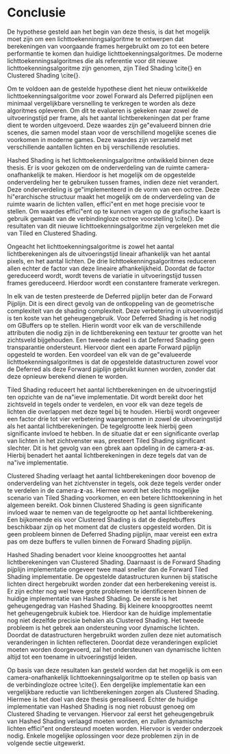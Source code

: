 # Conclusie

De hypothese gesteld aan het begin van deze thesis, is dat het mogelijk moet
zijn om een lichttoekenninngsalgoritme te ontwerpen dat berekeningen van 
voorgaande frames hergebruikt om zo tot een betere performantie te komen dan
huidige lichttoekenningsalgoritmes. De moderne lichttoekenningsalgoritmes die
als referentie voor dit nieuwe lichttoekenningsalgoritme zijn genomen, zijn
Tiled Shading \cite{} en Clustered Shading \cite{}. 

Om te voldoen aan de gestelde hypothese dient het nieuw ontwikkelde 
lichttoekenningsalgoritme voor zowel Forward als Deferred pijplijnen een 
minimaal vergelijkbare versnelling te verkregen te worden als deze algoritmes 
opleveren. Om dit te evalueren is gekeken naar zowel de uitvoeringstijd per
frame, als het aantal lichtberekeningen dat per frame dient te worden 
uitgevoerd. Deze waardes zijn ge\"evalueerd binnen drie scenes, die samen
model staan voor de verschillend mogelijke scenes die voorkomen in moderne 
games. Deze waardes zijn verzameld met verschillende aantallen lichten en
bij verschillende resoluties.

Hashed Shading is het lichttoekenningsalgoritme ontwikkeld binnen deze thesis.
Er is voor gekozen om de onderverdeling van de ruimte camera-onafhankelijk te 
maken. Hierdoor is het mogelijk om de opgestelde onderverdeling her te 
gebruiken tussen frames, indien deze niet verandert. Deze onderverdeling 
is ge\"implementeerd in de vorm van een octree. Deze hi\"erarchische structuur
maakt het mogelijk om de onderverdeling van de ruimte waarin de lichten vallen,
effici\"ent en met hoge precisie voor te stellen. Om waardes effici\"ent op te 
kunnen vragen op de grafische kaart is gebruik gemaakt van de verbindingloze 
octree voorstelling \cite{}. De resultaten van dit nieuwe 
lichttoekenningsalgoritme zijn vergeleken met die van Tiled en Clustered Shading.

Ongeacht het lichttoekenningsalgoritme is zowel het aantal lichtberekeningen als
de uitvoeringstijd lineair afhankelijk van het aantal pixels, en het aantal 
lichten. De drie lichttoekenningsalgoritmes reduceren allen echter de factor van
deze lineaire afhankelijkheid. Doordat de factor gereduceerd wordt, wordt tevens
de variatie in uitvoeringstijd tussen frames gereduceerd. Hierdoor wordt een
constantere framerate verkregen.

In elk van de testen presteerde de Deferred pijplijn beter dan de Forward 
Pijplijn. Dit is een direct gevolg van de ontkoppeling van de geometrische
complexiteit van de shading complexiteit. Deze verbetering in uitvoeringstijd
is ten koste van het geheugengebruik. Voor Deferred Shading is het nodig om
GBuffers op te stellen. Hierin wordt voor elk van de verschillende attributen
die nodig zijn in de lichtberekening een textuur ter grootte van het zichtsveld
bijgehouden. Een tweede nadeel is dat Deferred Shading geen transparantie 
ondersteunt. Hiervoor dient een aparte Forward pijplijn opgesteld te worden. 
Een voordeel van elk van de ge\"evalueerde lichttoekenningsalgoritmes is dat de 
opgestelde datastructuren zowel voor de Deferred als deze Forward pijplijn gebruikt
kunnen worden, zonder dat deze opnieuw berekend dienen te worden.

Tiled Shading reduceert het aantal lichtberekeningen en de uitvoeringstijd ten
opzichte van de na\"ieve implementatie. Dit wordt bereikt door het zichtsveld in 
tegels onder te verdelen, en voor elk van deze tegels de lichten die overlappen 
met deze tegel bij te houden. Hierbij wordt ongeveer een factor drie tot vier
verbetering waargenomen in zowel de uitvoeringstijd als het aantal lichtberekeningen.
De tegelgrootte leek hierbij geen significante invloed te hebben.
In de situatie dat er een significante overlap van lichten in het zichtvenster was, 
presteert Tiled Shading significant slechter. Dit is het gevolg van een gbrek aan
opdeling in de camera-$\mathbf{z}$-as. Hierbij benadert het aantal lichtberekeningen
in deze tegels dat van de na\"ive implementatie.

Clustered Shading verlaagt het aantal lichtberekeningen door bovenop de onderverdeling
van het zichtvenster in tegels, ook deze tegels verder onder te verdelen in de 
camera-$\mathbf{z}$-as. Hiermee wordt het slechts mogelijke scenario van Tiled Shading
voorkomen, en een betere lichttoekenning in het algemeen bereikt. Ook binnen Clustered
Shading is geen significante invloed waar te nemen van de tegelgrootte op het aantal
lichtberekening.
Een bijkomende eis voor Clustered Shading is dat de dieptebuffers beschikbaar zijn op
het moment dat de clusters opgesteld worden. Dit is geen probleem binnen de Deferred
Shading pijplijn, maar vereist een extra pas om deze buffers te vullen binnen de 
Forward Shading pijplijn.

Hashed Shading benadert voor kleine knoopgroottes het aantal lichtberekeningen van 
Clustered Shading. Daarnaast is de Forward Shading pijplijn implementatie ongeveer
twee maal sneller dan de Forward Tiled Shading implementatie. De opgestelde 
datastructuren kunnen bij statische lichten direct hergebruikt worden zonder dat 
een herberekening vereist is. Er zijn echter nog wel twee grote problemen te
identificeren binnen de huidige implementatie van Hashed Shading. De eerste is 
het geheugengedrag van Hashed Shading. Bij kleinere knoopgroottes neemt het 
geheugengebruik kubiek toe. Hierdoor kan de huidige implementatie nog niet 
dezelfde precisie behalen als Clustered Shading. Het tweede probleem is het gebrek
aan ondersteuning voor dynamische lichten. Doordat de datastructuren hergebruikt 
worden zullen deze niet automatisch veranderingen in lichten reflecteren. Doordat
deze veranderingen expliciet moeten worden doorgevoerd, zal het ondersteunen van
dynamische lichten altijd tot een toename in uitvoeringstijd leiden.

Op basis van deze resultaten kan gesteld worden dat het mogelijk is om een camera-onafhankelijk
lichttoekenningsalgoritme op te stellen op basis van de verbindingloze octree \cite{}. 
Een dergelijke implementatie kan een vergelijkbare reductie van lichtberekeningen zorgen
als Clustered Shading. Hiermee is het doel van deze thesis gerealiseerd.
Echter de huidige implementatie van Hashed Shading is nog niet robuust genoeg om
Clustered Shading te vervangen. Hiervoor zal eerst het geheugengebruik van Hashed
Shading verlaagd moeten worden, en zullen dynamische lichten effici\"ent ondersteund
moeten worden. Hiervoor is verder onderzoek nodig. Enkele mogelijke oplossingen
voor deze problemen zijn in de volgende sectie uitgewerkt.

